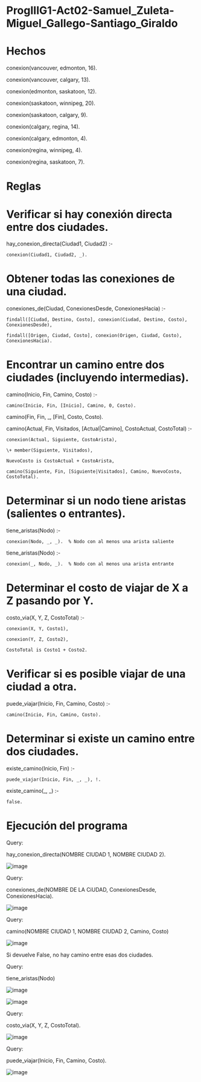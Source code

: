 # ProgIIIG1-Act02-Samuel_Zuleta-Miguel_Gallego-Santiago_Giraldo


# Hechos

conexion(vancouver, edmonton, 16).

conexion(vancouver, calgary, 13).

conexion(edmonton, saskatoon, 12).

conexion(saskatoon, winnipeg, 20).

conexion(saskatoon, calgary, 9).

conexion(calgary, regina, 14).

conexion(calgary, edmonton, 4).

conexion(regina, winnipeg, 4).

conexion(regina, saskatoon, 7).


# Reglas

# Verificar si hay conexión directa entre dos ciudades.

hay_conexion_directa(Ciudad1, Ciudad2) :- 

    conexion(Ciudad1, Ciudad2, _).

# Obtener todas las conexiones de una ciudad.

conexiones_de(Ciudad, ConexionesDesde, ConexionesHacia) :-

    findall([Ciudad, Destino, Costo], conexion(Ciudad, Destino, Costo), ConexionesDesde),
    
    findall([Origen, Ciudad, Costo], conexion(Origen, Ciudad, Costo), ConexionesHacia).

# Encontrar un camino entre dos ciudades (incluyendo intermedias).

camino(Inicio, Fin, Camino, Costo) :-

    camino(Inicio, Fin, [Inicio], Camino, 0, Costo).

camino(Fin, Fin, _, [Fin], Costo, Costo).

camino(Actual, Fin, Visitados, [Actual|Camino], CostoActual, CostoTotal) :-

    conexion(Actual, Siguiente, CostoArista),
    
    \+ member(Siguiente, Visitados),
    
    NuevoCosto is CostoActual + CostoArista,
    
    camino(Siguiente, Fin, [Siguiente|Visitados], Camino, NuevoCosto, CostoTotal).

# Determinar si un nodo tiene aristas (salientes o entrantes).

tiene_aristas(Nodo) :-

    conexion(Nodo, _, _).  % Nodo con al menos una arista saliente

tiene_aristas(Nodo) :-

    conexion(_, Nodo, _).  % Nodo con al menos una arista entrante

# Determinar el costo de viajar de X a Z pasando por Y.

costo_via(X, Y, Z, CostoTotal) :-

    conexion(X, Y, Costo1),
    
    conexion(Y, Z, Costo2),
    
    CostoTotal is Costo1 + Costo2.

# Verificar si es posible viajar de una ciudad a otra.

puede_viajar(Inicio, Fin, Camino, Costo) :-

    camino(Inicio, Fin, Camino, Costo).

# Determinar si existe un camino entre dos ciudades.

existe_camino(Inicio, Fin) :-

    puede_viajar(Inicio, Fin, _, _), !.
    
existe_camino(_, _) :- 

    false.

# Ejecución del programa

Query: 

hay_conexion_directa(NOMBRE CIUDAD 1, NOMBRE CIUDAD 2).

![image](https://github.com/user-attachments/assets/d567b13b-edf7-4d1b-8e45-a78659e25111)

Query:

conexiones_de(NOMBRE DE LA CiUDAD, ConexionesDesde, ConexionesHacia).

![image](https://github.com/user-attachments/assets/efedf123-4f00-4c9a-be28-9faefc601809)

Query:

camino(NOMBRE CIUDAD 1, NOMBRE CIUDAD 2, Camino, Costo)

![image](https://github.com/user-attachments/assets/a0c50d7e-f68f-4c91-94de-0d3cb88a30b2)

Si devuelve False, no hay camino entre esas dos ciudades.

Query:

tiene_aristas(Nodo)

![image](https://github.com/user-attachments/assets/45dfc733-7dcd-4282-bd9e-1ade7f9997d7)

![image](https://github.com/user-attachments/assets/6886e727-822f-4bbf-b3f2-913059362ae7)

Query:

costo_via(X, Y, Z, CostoTotal).

![image](https://github.com/user-attachments/assets/5b82eaf3-6dc3-4f96-9aa0-ea9f86b2683b)


Query:

puede_viajar(Inicio, Fin, Camino, Costo).

![image](https://github.com/user-attachments/assets/3e321c89-423c-4c22-928a-419317af2599)





